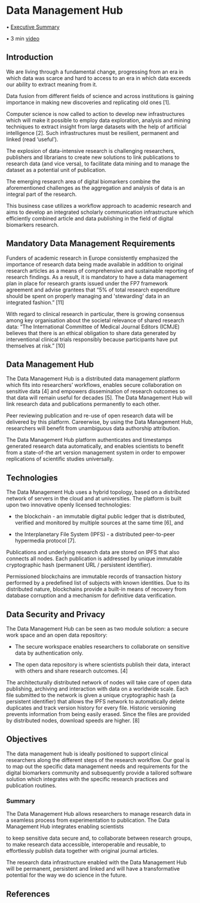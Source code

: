 # Data Management Hub

• [Executive Summary](https://github.com/kubrik-engineering/damahub/blob/master/ExecutiveSummaryDataManagementHub.pdf)

• 3 min [video](https://vimeo.com/damahub/)

## Introduction

We are living through a fundamental change, progressing from an era in which data was scarce and hard to access to an era in which data exceeds our ability to extract meaning from it. 

Data fusion from different fields of science and across institutions is gaining importance in making new discoveries and replicating old ones [1]. 

Computer science is now called to action to develop new infrastructures which will make it possible to employ data exploration, analysis and mining techniques to extract insight from large datasets with the help of artificial intelligence [2]. Such infrastructures must be resilient, permanent and linked (read ‘useful’).

The explosion of data-intensive research is challenging researchers, publishers and librarians to create new solutions to link publications to research data (and vice versa), to facilitate data mining and to manage the dataset as a potential unit of publication.

The emerging research area of digital biomarkers combine the aforementioned challenges as the aggregation and analysis of data is an integral part of the research.

This business case utilizes a workflow approach to academic research and aims to develop an integrated scholarly communication infrastructure which efficiently combined article and data publishing in the field of digital biomarkers research.

## Mandatory Data Management Requirements

Funders of academic research in Europe consistently emphasized the importance of research data being made available in addition to original research articles as a means of comprehensive and sustainable reporting of research findings. As a result, it is mandatory to have a data management plan in place for research grants issued under the FP7 framework agreement and advise grantees that “5% of total research expenditure should be spent on properly managing and 'stewarding' data in an integrated fashion.” [11]

With regard to clinical research in particular, there is growing consensus among key organisation about the societal relevance of shared research data: “The International Committee of Medical Journal Editors (ICMJE) believes that there is an ethical obligation to share data generated by interventional clinical trials responsibly because participants have put themselves at risk.” [10]

##  Data Management Hub

The Data Management Hub is a distributed data management platform which fits into researchers’ workflows, enables secure collaboration on sensitive data [4] and empowers dissemination of research outcomes so that data will remain useful for decades [5]. The Data Management Hub will link research data and publications permanently to each other. 

Peer reviewing publication and re-use of open research data will be delivered by this platform. Careerwise, by using the Data Management Hub, researchers will benefit from unambiguous data authorship attribution. 

The Data Management Hub platform authenticates and timestamps generated research data automatically, and enables scientists to benefit from a state-of-the art version management system in order to empower replications of scientific studies universally.

##  Technologies

The Data Management Hub uses a hybrid topology, based on a distributed network of servers in the cloud and at universities.  The platform is built upon two innovative openly licensed technologies: 

* the blockchain -  an immutable digital public ledger that is distributed, verified and monitored by multiple sources at the same time [6], and 

* the Interplanetary File System (IPFS) - a distributed peer-to-peer hypermedia protocol [7]. 

Publications and underlying research data are stored on IPFS that also connects all nodes. Each publication is addressed by unique immutable cryptographic hash (permanent URL / persistent identifier).

Permissioned blockchains are immutable records of transaction history performed by a predefined list of subjects with known identities. Due to its distributed nature, blockchains provide a built-in means of recovery from database corruption and a mechanism for definitive data verification. 

## Data Security and Privacy

The Data Management Hub can be seen as two module solution: a secure work space and an open data repository:

* The secure workspace enables researchers to collaborate on sensitive data by authentication only.
 
* The open data repository is where scientists publish their data, interact with others and share research outcomes. [4]

The architecturally distributed network of nodes will take care of open data publishing, archiving and interaction with data on a worldwide scale.  Each file submitted to the network is given a unique cryptographic hash (a persistent identifier) that allows the IPFS network to automatically delete duplicates and track version history for every file. Historic versioning prevents information from being easily erased. Since the files are provided by distributed nodes, download speeds are higher. [8]

## Objectives

The data management hub is ideally positioned to support clinical researchers along the different steps of the research workflow. Our goal is to map out the specific data management needs and requirements for the digital biomarkers community and subsequently provide a tailored software solution which integrates with the specific research practices and publication routines. 

### Summary

The Data Management Hub allows researchers to manage research data in a seamless process from experimentation to publication. The Data Management Hub integrates enabling scientists 

to keep sensitive data secure and,
to collaborate between research groups,  
to make research data accessible, interoperable and reusable,
to effortlessly publish data together with original journal articles.
 
The research data infrastructure enabled with the Data Management Hub will be permanent, persistent and linked and will have a transformative potential for the way we do science in the future.


## References


[^1]: “The STM Report: An overview of scientific and scholarly journal publishing.” Mark Ware and Michael Mabe. (2015) [http://www.stm-assoc.org/2015_02_20_STM_Report_2015.pdf](http://www.stm-assoc.org/2015_02_20_STM_Report_2015.pdf) [cited 7 May 2017] 

[^2]: "Computer-Aided Discovery Tools for Volcano Deformation Studies with InSAR and GPS." Victor Pankratius et al. (2016) [https://agu.confex.com/agu/fm16/meetingapp.cgi/Paper/139594](https://agu.confex.com/agu/fm16/meetingapp.cgi/Paper/139594) [cited 7 May 2017]

[^3]: “A Journal is a Club: A New Economic Model for Scholarly Publishing.” Potts, Jason, John Hartley, Lucy Montgomery, Cameron Neylon, and Ellie Rennie. (2016) (Available at SSRN: [http://ssrn.com/abstract=2763975](http://ssrn.com/abstract=2763975) [cited 20 April 2016]

[^4]: "Study on the EC Open Research: Data Pilot and Personal Data Rules." OpenAIRE. (2017) [https://www.openaire.eu/public-documents?id=864&task=document.viewdoc](https://www.openaire.eu/public-documents?id=864&task=document.viewdoc) [cited 20 April 2016]

[^5]: "ODR: Scholarly Publishing & Knowledge Preservation." Kubrik Engineering. (2017) [http://kubrik.io/projects/odr/](http://kubrik.io/projects/odr/) [cited 7 May 2017]

[^6]: “All you need to know about blockchain, explained simply.” Rosamond Hutt. (2017). 
[https://www.weforum.org/agenda/2016/06/blockchain-explained-simply/](https://www.weforum.org/agenda/2016/06/blockchain-explained-simply/) [cited 5 May 2017]

[^7]: IPFS [https://ipfs.io](https://ipfs.io) [cited 7 May 2017]

[^8]: "The IPFS and the blockchain" [https://www.deepdotweb.com/2017/05/09/the-ipfs-and-the-blockchain/](https://www.deepdotweb.com/2017/05/09/the-ipfs-and-the-blockchain/) [cited 9 May 2017]

[^9]: Since July 2016 every application under Horizon 2020 program must include Data Management Plan - "H2020 Program Guidelines on Open Access to Scientific Publications and Research Data in Horizon 2020", Version 3.1., 25. page 8, August 2016 [https://ec.europa.eu/research/participants/data/ref/h2020/grants_manual/hi/oa_pilot/h2020-hi-oa-pilot-guide_en.pdf ](https://ec.europa.eu/research/participants/data/ref/h2020/grants_manual/hi/oa_pilot/h2020-hi-oa-pilot-guide_en.pdf)[cited 23 January 2017]

[^10]: "Sharing Clinical Trial Data — A Proposal from the International Committee of Medical Journal Editors." Darren B. Taichman et al. (2016) [http://www.nejm.org/doi/10.1056/NEJMe1515172](http://www.nejm.org/doi/10.1056/NEJMe1515172) [cited 7 May 2017]

[^11]: "Realising the European Open Science Cloud." European Union. (2016) [https://ec.europa.eu/research/openscience/pdf/realising_the_european_open_science_cloud_2016.pdf#view=fit&pagemode=none](https://ec.europa.eu/research/openscience/pdf/realising_the_european_open_science_cloud_2016.pdf#view=fit&pagemode=none) [cited 7 May 2017]

[^12]: "Guidelines on FAIR Data Management in Horizon 2020." European Union. (2016) [https://ec.europa.eu/research/participants/data/ref/h2020/grants_manual/hi/oa_pilot/h2020-hi-oa-data-mgt_en.pdf](https://ec.europa.eu/research/participants/data/ref/h2020/grants_manual/hi/oa_pilot/h2020-hi-oa-data-mgt_en.pdf) [cited 7 May 2017]
